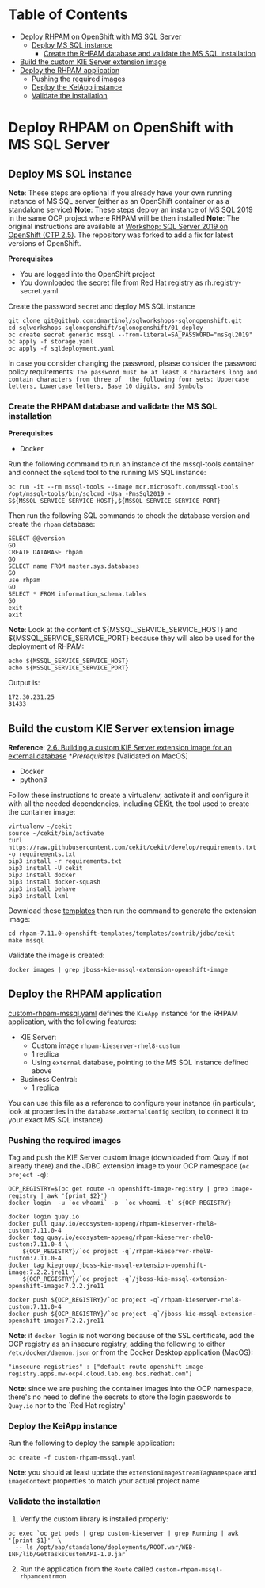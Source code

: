 # Table of Contents
* [Deploy RHPAM on OpenShift with MS SQL Server](#deploy-rhpam-on-openshift-with-ms-sql-server)
  * [Deploy MS SQL instance](#deploy-ms-sql-instance)
    * [Create the RHPAM database and validate the MS SQL installation](#create-the-rhpam-database-and-validate-the-ms-sql-installation)
 * [Build the custom KIE Server extension image](#build-the-custom-kie-server-extension-image)
 * [Deploy the RHPAM application](#deploy-the-rhpam-application)
   * [Pushing the required images](#pushing-the-required-images)
   * [Deploy the KeiApp instance](#deploy-the-keiapp-instance)
   * [Validate the installation](#validate-the-installation)

# Deploy RHPAM on OpenShift with MS SQL Server
## Deploy MS SQL instance
**Note**: These steps are optional if you already have your own running instance of MS SQL server (either as an OpenShift 
container or as a standalone service)
**Note**: These steps deploy an instance of MS SQL 2019 in the same OCP project where RHPAM will be then installed
**Note**: The original instructions are available at [Workshop: SQL Server 2019 on OpenShift (CTP 2.5)](https://github.com/johwes/sqlworkshops-sqlonopenshift/tree/master/sqlonopenshift/01_deploy).
The repository was forked to add a fix for latest versions of OpenShift.

**Prerequisites**
* You are logged into the OpenShift project
* You downloaded the secret file from Red Hat registry as rh.registry-secret.yaml

Create the password secret and deploy MS SQL instance
```shell
git clone git@github.com:dmartinol/sqlworkshops-sqlonopenshift.git
cd sqlworkshops-sqlonopenshift/sqlonopenshift/01_deploy
oc create secret generic mssql --from-literal=SA_PASSWORD="msSql2019"
oc apply -f storage.yaml
oc apply -f sqldeployment.yaml
```

In case you consider changing the password, please consider the password policy requirements: 
`The password must be at least 8 characters long and contain characters from three of 
the following four sets: Uppercase letters, Lowercase letters, Base 10 digits, and Symbols`

### Create the RHPAM database and validate the MS SQL installation
**Prerequisites**
* Docker

Run the following command to run an instance of the mssql-tools container and connect the `sqlcmd` tool to the running 
MS SQL instance:
```shell
oc run -it --rm mssql-tools --image mcr.microsoft.com/mssql-tools
/opt/mssql-tools/bin/sqlcmd -Usa -PmsSql2019 -S${MSSQL_SERVICE_SERVICE_HOST},${MSSQL_SERVICE_SERVICE_PORT}
```

Then run the following SQL commands to check the database version and create the `rhpam` database:
```roomsql
SELECT @@version
GO
CREATE DATABASE rhpam
GO
SELECT name FROM master.sys.databases
GO
use rhpam
GO
SELECT * FROM information_schema.tables
GO
exit
exit
```

**Note**: Look at the content of ${MSSQL_SERVICE_SERVICE_HOST} and ${MSSQL_SERVICE_SERVICE_PORT} because they will also be used for the
deployment of RHPAM:
```shell
echo ${MSSQL_SERVICE_SERVICE_HOST}
echo ${MSSQL_SERVICE_SERVICE_PORT}
```
Output is:
```text
172.30.231.25
31433
```

## Build the custom KIE Server extension image

**Reference**: [2.6. Building a custom KIE Server extension image for an external database](https://access.redhat.com/documentation/en-us/red_hat_process_automation_manager/7.11/html-single/deploying_red_hat_process_automation_manager_on_red_hat_openshift_container_platform/index#externaldb-build-proc_openshift-operator)
**Prerequisites* [Validated on MacOS]
* Docker
* python3  

Follow these instructions to create a virtualenv, activate it and configure it with all the needed dependencies, including
[CEKit](https://docs.cekit.io/en/3.11.0/index.html), the tool used to create the container image:
```shell
virtualenv ~/cekit
source ~/cekit/bin/activate
curl https://raw.githubusercontent.com/cekit/cekit/develop/requirements.txt -o requirements.txt
pip3 install -r requirements.txt
pip3 install -U cekit
pip3 install docker
pip3 install docker-squash
pip3 install behave
pip3 install lxml
```
Download these [templates](https://access.redhat.com/jbossnetwork/restricted/listSoftware.html?downloadType=distributions&product=rhpam&productChanged=yes)
then run the command to generate the extension image:
```shell
cd rhpam-7.11.0-openshift-templates/templates/contrib/jdbc/cekit
make mssql
```
Validate the image is created:
```shell
docker images | grep jboss-kie-mssql-extension-openshift-image
```

## Deploy the RHPAM application
[custom-rhpam-mssql.yaml](./custom-rhpam-mssql.yaml) defines the `KieApp` instance for the RHPAM application, with the 
following features:
* KIE Server:
  * Custom image `rhpam-kieserver-rhel8-custom` 
  * 1 replica
  * Using `external` database, pointing to the MS SQL instance defined above
* Business Central:
  * 1 replica

You can use this file as a reference to configure your instance (in particular, look at properties in the `database.externalConfig` 
section, to connect it to your exact MS SQL instance)     

### Pushing the required images
Tag and push the KIE Server custom image (downloaded from Quay if not already there) and the JDBC extension image to 
your OCP namespace (`oc project -q`):
```shell
OCP_REGISTRY=$(oc get route -n openshift-image-registry | grep image-registry | awk '{print $2}')
docker login  -u `oc whoami` -p  `oc whoami -t` ${OCP_REGISTRY}

docker login quay.io
docker pull quay.io/ecosystem-appeng/rhpam-kieserver-rhel8-custom:7.11.0-4
docker tag quay.io/ecosystem-appeng/rhpam-kieserver-rhel8-custom:7.11.0-4 \
    ${OCP_REGISTRY}/`oc project -q`/rhpam-kieserver-rhel8-custom:7.11.0-4
docker tag kiegroup/jboss-kie-mssql-extension-openshift-image:7.2.2.jre11 \
    ${OCP_REGISTRY}/`oc project -q`/jboss-kie-mssql-extension-openshift-image:7.2.2.jre11
    
docker push ${OCP_REGISTRY}/`oc project -q`/rhpam-kieserver-rhel8-custom:7.11.0-4
docker push ${OCP_REGISTRY}/`oc project -q`/jboss-kie-mssql-extension-openshift-image:7.2.2.jre11
```

**Note**: if `docker login` is not working because of the SSL certificate, add the OCP registry as an
insecure registry, adding the following to either `/etc/docker/daemon.json` or from the Docker Desktop application (MacOS):
```
"insecure-registries" : ["default-route-openshift-image-registry.apps.mw-ocp4.cloud.lab.eng.bos.redhat.com"]
```

**Note**: since we are pushing the container images into the OCP namespace, there's no need to define the secrets to store
the login passwords to `Quay.io` nor to the `Red Hat registry'

### Deploy the KeiApp instance
Run the following to deploy the sample application:
```shell
oc create -f custom-rhpam-mssql.yaml
```

**Note**: you should at least update the `extensionImageStreamTagNamespace` and `imageContext` properties to match your
actual project name

### Validate the installation
1. Verify the custom library is installed properly:
```shell
oc exec `oc get pods | grep custom-kieserver | grep Running | awk '{print $1}'` \
  -- ls /opt/eap/standalone/deployments/ROOT.war/WEB-INF/lib/GetTasksCustomAPI-1.0.jar
```
2. Run the application from the `Route` called `custom-rhpam-mssql-rhpamcentrmon`

